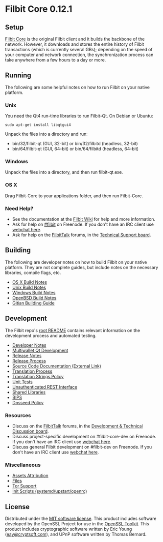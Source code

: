 Filbit Core 0.12.1
=====================

Setup
---------------------
[Filbit Core](http://filbit.org/en/download) is the original Filbit client and it builds the backbone of the network. However, it downloads and stores the entire history of Filbit transactions (which is currently several GBs); depending on the speed of your computer and network connection, the synchronization process can take anywhere from a few hours to a day or more.

Running
---------------------
The following are some helpful notes on how to run Filbit on your native platform.

### Unix

You need the Qt4 run-time libraries to run Filbit-Qt. On Debian or Ubuntu:

	sudo apt-get install libqtgui4

Unpack the files into a directory and run:

- bin/32/filbit-qt (GUI, 32-bit) or bin/32/filbitd (headless, 32-bit)
- bin/64/filbit-qt (GUI, 64-bit) or bin/64/filbitd (headless, 64-bit)



### Windows

Unpack the files into a directory, and then run filbit-qt.exe.

### OS X

Drag Filbit-Core to your applications folder, and then run Filbit-Core.

### Need Help?

* See the documentation at the [Filbit Wiki](https://en.filbit.it/wiki/Main_Page)
for help and more information.
* Ask for help on [#filbit](http://webchat.freenode.net?channels=filbit) on Freenode. If you don't have an IRC client use [webchat here](http://webchat.freenode.net?channels=filbit).
* Ask for help on the [FilbitTalk](https://filbittalk.org/) forums, in the [Technical Support board](https://filbittalk.org/index.php?board=4.0).

Building
---------------------
The following are developer notes on how to build Filbit on your native platform. They are not complete guides, but include notes on the necessary libraries, compile flags, etc.

- [OS X Build Notes](build-osx.md)
- [Unix Build Notes](build-unix.md)
- [Windows Build Notes](build-windows.md)
- [OpenBSD Build Notes](build-openbsd.md)
- [Gitian Building Guide](gitian-building.md)

Development
---------------------
The Filbit repo's [root README](/README.md) contains relevant information on the development process and automated testing.

- [Developer Notes](developer-notes.md)
- [Multiwallet Qt Development](multiwallet-qt.md)
- [Release Notes](release-notes.md)
- [Release Process](release-process.md)
- [Source Code Documentation (External Link)](https://dev.visucore.com/filbit/doxygen/)
- [Translation Process](translation_process.md)
- [Translation Strings Policy](translation_strings_policy.md)
- [Unit Tests](unit-tests.md)
- [Unauthenticated REST Interface](REST-interface.md)
- [Shared Libraries](shared-libraries.md)
- [BIPS](bips.md)
- [Dnsseed Policy](dnsseed-policy.md)

### Resources
* Discuss on the [FilbitTalk](https://filbittalk.org/) forums, in the [Development & Technical Discussion board](https://filbittalk.org/index.php?board=6.0).
* Discuss project-specific development on #filbit-core-dev on Freenode. If you don't have an IRC client use [webchat here](http://webchat.freenode.net/?channels=filbit-core-dev).
* Discuss general Filbit development on #filbit-dev on Freenode. If you don't have an IRC client use [webchat here](http://webchat.freenode.net/?channels=filbit-dev).

### Miscellaneous
- [Assets Attribution](assets-attribution.md)
- [Files](files.md)
- [Tor Support](tor.md)
- [Init Scripts (systemd/upstart/openrc)](init.md)

License
---------------------
Distributed under the [MIT software license](http://www.opensource.org/licenses/mit-license.php).
This product includes software developed by the OpenSSL Project for use in the [OpenSSL Toolkit](https://www.openssl.org/). This product includes
cryptographic software written by Eric Young ([eay@cryptsoft.com](mailto:eay@cryptsoft.com)), and UPnP software written by Thomas Bernard.
